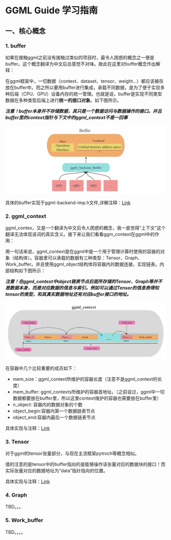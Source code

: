 # GGML Guide 学习指南

## 一、核心概念

### 1. buffer

如果在接触ggml之前没有接触过类似的项目时，最令人困惑的概念之一便是buffer。这个概念翻译为中文后总感觉不对味。故此在这里对buffer概念作出解释：

在ggml框架中，一切数据（context、dataset、tensor、weight...）都应该被存放在buffer中。而之所以要用buffer进行集成，承载不同数据，是为了便于实现多种后端（CPU、GPU）设备内存的统一管理。也就是说，buffer是实现不同类型数据在多种类型后端上进行**统一的接口对象**。如下图所示。

***注意！buffer本身并不存储数据，其只是一个数据访问与数据操作的接口。并且buffer里的context指针与下文中的ggml_context不是一回事***

![ggml_buffer](../images/GGML_Buffer.png)

具体的buffer实现于ggml-backend-imp.h文件,详解注释：[Link](./GGML_man/ggml-backend-impl.md#1-ggml_backend_buffer)

### 2. ggml_context

ggml_contex，又是一个翻译为中文后令人困惑的概念，我一直觉得“上下文”这个翻译无法体现该词的真实含义。接下来让我们看看ggm_context在ggml中的作用：

用一句话来说，ggml_context是在ggml中是一个用于管理计算时使用的容器的对象（结构体）。容器里可以承载的数据有三种类型：Tensor、Graph、Work_buffer。并且使用ggml_object结构体将容器内的数据连接，实现链表。内部结构如下图所示：

***注意！在ggml_context中object链表节点后面所存储的Tensor、Graph等并不是数据本身，而是对应数据的信息与索引。例如可以通过Tensor的信息表得知tensor的类型，和其真实数据地址还有对应buffer接口的地址。***

![](../images/ggml_context.png)

在容器中几个比较重要的成员如下：

- mem_size：ggml_context所维护的容器长度（注意不是ggml_context的长度）
- mem_buffer: ggml_contexts所维护的容器首地址。（之前说过，ggml中一切数据都要放在buffer里，所以这里context维护的容器也需要放在buffer里）
- n_object: 容器内的数据对象的个数
- object_begin:容器内第一个数据链表节点
- object_end:容器内最后一个数据链表节点

具体实现与注释：[Link](./GGML_man/ggml_c.md#1-ggml_contex)

### 3. Tensor

对于ggml的tensor张量部分，与现在主流框架pytroch等概念相似。

值的注意的是tensor中的buffer指向的是能够操作该张量对应的数据块的接口！而实际张量对应的数据地址为“data”指针指向的位置。

具体实现与注释：[Link](./GGML_man/ggml_c.md#2-ggml_tensor)

### 4. Graph

TBD。。。

### 5. Work_buffer

TBD。。。。

